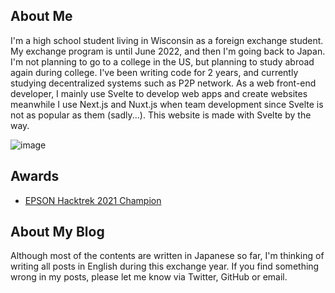 ## About Me
I'm a high school student living in Wisconsin as a foreign exchange student. My exchange program is until June 2022, and then I'm going back to Japan. I'm not planning to go to a college in the US, but planning to study abroad again during college.
I've been writing code for 2 years, and currently studying decentralized systems such as P2P network.
As a web front-end developer, I mainly use Svelte to develop web apps and create websites meanwhile I use Next.js and Nuxt.js when team development since Svelte is not as popular as them (sadly...). This website is made with Svelte by the way.

![image](/media/golf.jpg)

## Awards
- [EPSON Hacktrek 2021 Champion](https://openinnovation.epson.com/en/topics/20210826_2/)

## About My Blog
Although most of the contents are written in Japanese so far, I'm thinking of writing all posts in English during this exchange year. If you find something wrong in my posts, please let me know via Twitter, GitHub or email.
